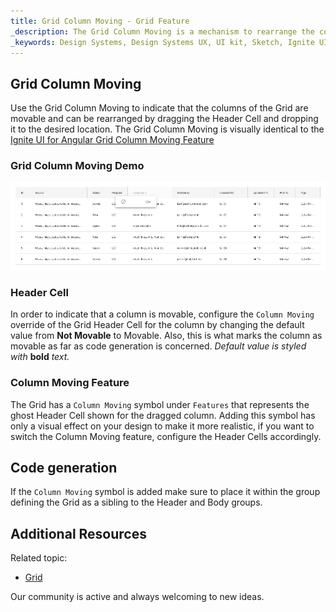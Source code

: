 ```yaml
---
title: Grid Column Moving - Grid Feature
_description: The Grid Column Moving is a mechanism to rearrange the columns of the Grid.
_keywords: Design Systems, Design Systems UX, UI kit, Sketch, Ignite UI for Angular, Sketch to Angular, Sketch to Angular, Angular, Angular Design System, Export code from Sketch, Design Kits for Angular, Sketch HTML, Sketch to HTML, Sketch UI kits
---
```


## Grid Column Moving

Use the Grid Column Moving to indicate that the columns of the Grid are movable and can be rearranged by dragging the Header Cell and dropping it to the desired location. The Grid Column Moving is visually identical to the [Ignite UI for Angular Grid Column Moving Feature](https://www.infragistics.com/products/ignite-ui-angular/angular/components/grid/column_moving.html)

### Grid Column Moving Demo

<img class="responsive-img" src="../images/grid_column_moving_demo.png" srcset="../images/grid_column_moving_demo@2x.png 2x" />

### Header Cell

In order to indicate that a column is movable, configure the `Column Moving` override of the Grid Header Cell for the column by changing the default value from **Not Movable** to Movable. Also, this is what marks the column as movable as far as code generation is concerned.
_Default value is styled with_ **bold** _text._

### Column Moving Feature

The Grid has a `Column Moving` symbol under `Features` that represents the ghost Header Cell shown for the dragged column. Adding this symbol has only a visual effect on your design to make it more realistic, if you want to switch the Column Moving feature, configure the Header Cells accordingly.

## Code generation

If the `Column Moving` symbol is added make sure to place it within the group defining the Grid as a sibling to the Header and Body groups.

## Additional Resources

Related topic:

- [Grid](grid.md)
  <div class="divider--half"></div>

Our community is active and always welcoming to new ideas.
